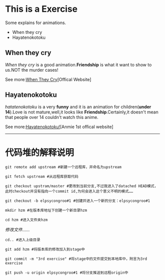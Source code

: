 # This is a Exercise #
Some explains for animations.

- When they cry
- Hayatenokotoku

## When they cry ##
*When they cry* is a good animation.**Friendship** is what it want to show to us.NOT the murder cases! 

See more:[When They Cry](http://oyashirosama.com/web/)[Offical Website]

## Hayatenokotoku ##

*hatatenokotoku* is a very **funny** and it is an animation for children(**under 14**).Love is not mature,well,it looks like **Friendship**.Certainly,it doesn't mean that people over 14 couldn't watch this anime.

See more:[Hayatenokotoku!](http://ani.tv/hayate/)[Anmie 1st offical website]

----------
# 代码堆的解释说明 #

`git remote add upstream #新建一个远程库，并命名为upstream` 

`git fetch upstream #从远程库获取代码`

`git checkout upstram/master #更改到当前分支,不过我进入了datached HEAD模式，此时checkout并没有指向一个commit id,为何会进入这个意义不明的模式……`

`git checkout -b elpsycongroo#1 #创建并进入一个新的分支：elpsycongroo#1`

`mkdir hzm #在版本库地址下创建一个新目录hzm`

`cd hzm #进入文件夹hzm`

*修改文件……*

`cd.. #进入上级目录`

`git add hzm #将版本库的修改加入到stage中`

`git commit -m "3rd exercise" #将stage中的文件提交到本地库中，附言为3rd exercise`

`git push -u origin elpsycongroo#1 #将分支推送到远程origin中`

